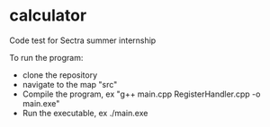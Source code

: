# calculator
Code test for Sectra summer internship 

To run the program:
 - clone the repository
 - navigate to the map "src"
 - Compile the program, ex "g++ main.cpp RegisterHandler.cpp -o main.exe"
 - Run the executable, ex ./main.exe 
